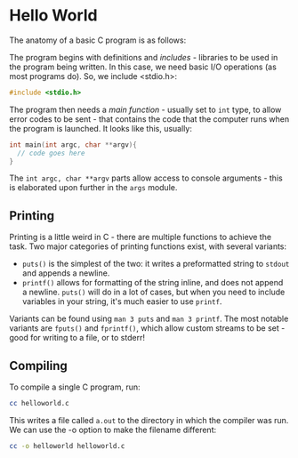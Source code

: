 # Hello World

The anatomy of a basic C program is as follows:

The program begins with definitions and *includes* - libraries to be used in the program being written. In this case, we need basic I/O operations (as most programs do). So, we include <stdio.h>:

```c
#include <stdio.h>
```

The program then needs a *main function* - usually set to `int` type, to allow error codes to be sent - that contains the code that the computer runs when the program is launched. It looks like this, usually:

```c
int main(int argc, char **argv){
  // code goes here
}
```

The `int argc, char **argv` parts allow access to console arguments - this is elaborated upon further in the `args` module.

## Printing

Printing is a little weird in C - there are multiple functions to achieve the task. Two major categories of printing functions exist, with several variants:

* `puts()` is the simplest of the two: it writes a preformatted string to `stdout` and appends a newline.
* `printf()` allows for formatting of the string inline, and does not append a newline. `puts()` will do in a lot of cases, but when you need to include variables in your string, it's much easier to use `printf`.

Variants can be found using `man 3 puts` and `man 3 printf`. The most notable variants are `fputs()` and `fprintf()`, which allow custom streams to be set - good for writing to a file, or to stderr!

## Compiling

To compile a single C program, run:

```sh
cc helloworld.c
```

This writes a file called `a.out` to the directory in which the compiler was run. We can use the -o option to make the filename different:

```sh
cc -o helloworld helloworld.c
```
